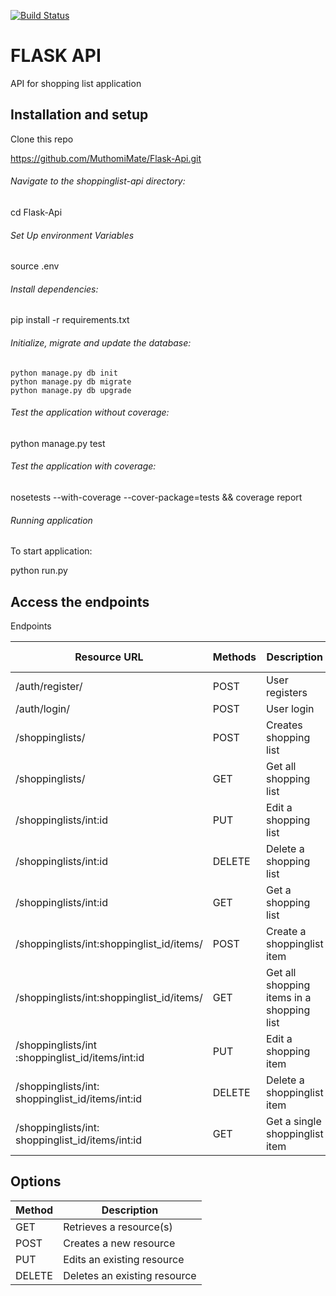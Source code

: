 [![Build Status](https://travis-ci.org/MuthomiMate/Flask-Api.svg?branch=dev)](https://travis-ci.org/MuthomiMate/Flask-Api)

# FLASK API
API for shopping list application

## Installation and setup

Clone this repo

https://github.com/MuthomiMate/Flask-Api.git
###### Navigate to the shoppinglist-api directory:

cd Flask-Api
###### Set Up environment Variables

source .env
###### Install dependencies:

pip install -r requirements.txt
###### Initialize, migrate and update the database:
```
python manage.py db init
python manage.py db migrate
python manage.py db upgrade
```
###### Test the application without coverage:

python manage.py test
###### Test the application with coverage:

nosetests --with-coverage --cover-package=tests && coverage report
###### Running application

To start application:

python run.py
## Access the endpoints 

Endpoints

|Resource URL|	Methods |	Description	|Requires Token
|------------|----------|---------------|--------------|
|/auth/register/|	POST	|User registers|	FALSE|
|/auth/login/	|POST	|User login	|FALSE
|/shoppinglists/|	POST|	Creates shopping list|	TRUE
|/shoppinglists/|	GET	|Get all shopping list|	TRUE
|/shoppinglists/int:id|	PUT	|Edit a shopping list|	TRUE
|/shoppinglists/int:id|	DELETE|	Delete a shopping list|	TRUE
|/shoppinglists/int:id|	GET	|Get a shopping list|	TRUE
|/shoppinglists/int:shoppinglist_id/items/|	POST|	Create a shoppinglist item|	TRUE
|/shoppinglists/int:shoppinglist_id/items/|	GET	|Get all shopping items in a shopping list|	TRUE
|/shoppinglists/int :shoppinglist_id/items/int:id| PUT|	Edit a shopping item|	TRUE
|/shoppinglists/int: shoppinglist_id/items/int:id|	DELETE|	Delete a shoppinglist item|	TRUE
|/shoppinglists/int: shoppinglist_id/items/int:id|	GET| Get a single shoppinglist item|	TRUE

## Options

|Method	|Description|
|-------|-----------|
|GET|	Retrieves a resource(s)|
|POST|	Creates a new resource|
|PUT|	Edits an existing resource|
|DELETE|	Deletes an existing resource|
